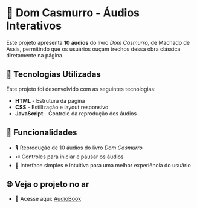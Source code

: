 # 📖 Dom Casmurro - Áudios Interativos  

Este projeto apresenta **10 áudios** do livro *Dom Casmurro*, de Machado de Assis, permitindo que os usuários ouçam trechos dessa obra clássica diretamente na página.  

## 🚀 Tecnologias Utilizadas  

Este projeto foi desenvolvido com as seguintes tecnologias:  

- **HTML** - Estrutura da página  
- **CSS** - Estilização e layout responsivo  
- **JavaScript** - Controle da reprodução dos áudios  

## 🎵 Funcionalidades  

- 🎙️ Reprodução de 10 áudios do livro *Dom Casmurro*  
- ⏯️ Controles para iniciar e pausar os áudios  
- 📜 Interface simples e intuitiva para uma melhor experiência do usuário  

## 🌐 Veja o projeto no ar

- 🔗 Acesse aqui: [AudioBook](https://gabyysbrito.github.io/AudioBook/)



